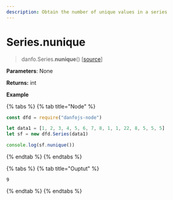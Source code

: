 ```yaml
---
description: Obtain the number of unique values in a series
---
```


# Series.nunique

> danfo.Series.**nunique**\(\)       \[[source](https://github.com/opensource9ja/danfojs/blob/master/danfojs/src/core/series.js#L750)\]

**Parameters**: None

**Returns:** int

**Example**

{% tabs %}
{% tab title="Node" %}
```javascript
const dfd = require("danfojs-node")

let data1 = [1, 2, 3, 4, 5, 6, 7, 8, 1, 1, 22, 8, 5, 5, 5]
let sf = new dfd.Series(data1)

console.log(sf.nunique())
```
{% endtab %}
{% endtabs %}

{% tabs %}
{% tab title="Ouptut" %}
```text
9
```
{% endtab %}
{% endtabs %}

